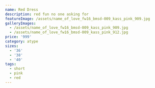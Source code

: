 ```yaml
---
name: Red Dress
description: red fun no one asking for
featureImage: /assets/name_of_love_fw16_bmsd-009_kass_pink_909.jpg
galleryImages:
  - /assets/name_of_love_fw16_bmsd-009_kass_pink_909.jpg
  - /assets/name_of_love_fw16_bmsd-009_kass_pink_912.jpg
price: '999'
category: atype
sizes:
  - '36'
  - '38'
  - '40'
tags:
  - short
  - pink
  - red
---
```


